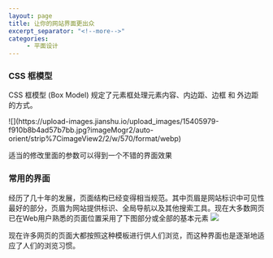 ```yaml
---
layout: page
title: 让你的网站界面更出众
excerpt_separator: "<!--more-->"
categories:
     - 平面设计
---
```

### CSS 框模型
CSS 框模型 (Box Model) 规定了元素框处理元素内容、内边距、边框 和 外边距 的方式。
<!--more-->![](https://upload-images.jianshu.io/upload_images/15405979-f910b8b4ad57b7bb.jpg?imageMogr2/auto-orient/strip%7CimageView2/2/w/570/format/webp)
适当的修改里面的参数可以得到一个不错的界面效果

### 常用的界面
经历了几十年的发展，页面结构已经变得相当规范。其中页眉是网站标识中可见性最好的部分，页眉为网站提供标识、全局导航以及其他搜索工具。现在大多数网页已在Web用户熟悉的页面位置采用了下图部分或全部的基本元素
![](https://upload-images.jianshu.io/upload_images/15405979-b54d6772b58b496c.png?imageMogr2/auto-orient/strip%7CimageView2/2/w/1000/format/webp)



现在许多网页的页面大都按照这种模板进行供人们浏览，而这种界面也是逐渐地适应了人们的浏览习惯。